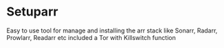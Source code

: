 # Setuparr
Easy to use tool for manage and installing the arr stack like Sonarr, Radarr, Prowlarr, Readarr etc included a Tor with Killswitch function

